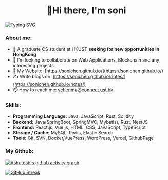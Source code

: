<h1 align="center">👋Hi there, I'm soni</h1>

[![Typing SVG](https://readme-typing-svg.demolab.com?font=Fira+Code&pause=1000&random=false&width=435&lines=Web+Application+Development;Blockchain+Application;Interesting+Tools+)](https://git.io/typing-svg)

<h3 align="left">About me:</h3>

- 🔭 A graduate CS student at HKUST **seeking for new opportunities in** **HongKong**
- 👯 I’m looking to collaborate on Web Applications, Blockchain and any interesting projects.
- 🌱 My Website: [https://sonichen.github.io/](https://sonichen.github.io/)
- ✍ Write blogs on: [https://sonichen.github.io/notes/](https://sonichen.github.io/notes/)
- 📫 How to reach me: ychenma@connect.ust.hk
<h3 align="left">Skills:</h3>

- **Programming Language:** Java, JavaScript, Rust, Solidity
- **Backend:** Java(SpringBoot, SpringMVC, Mybatis), Rust, NestJS
- **Frontend:** React.js, Vue.js, HTML, CSS, JavaScript, TypeScript
- **Storage / Cache:** MySQL, Redis, Elastic Search
- **Tools:** Git, SVN, Docker,VuePress, WordPress, Vercel, GithubPage

<h3 align="left">My Github:</h3>

[![Ashutosh's github activity graph](https://github-readme-activity-graph.vercel.app/graph?username=sonichen&theme=vue)](https://github.com/Zachary-wW/github-readme-activity-graph)



[![GitHub Streak](https://streak-stats.demolab.com/?user=sonichen&theme=solarized-light)](https://git.io/streak-stats)
